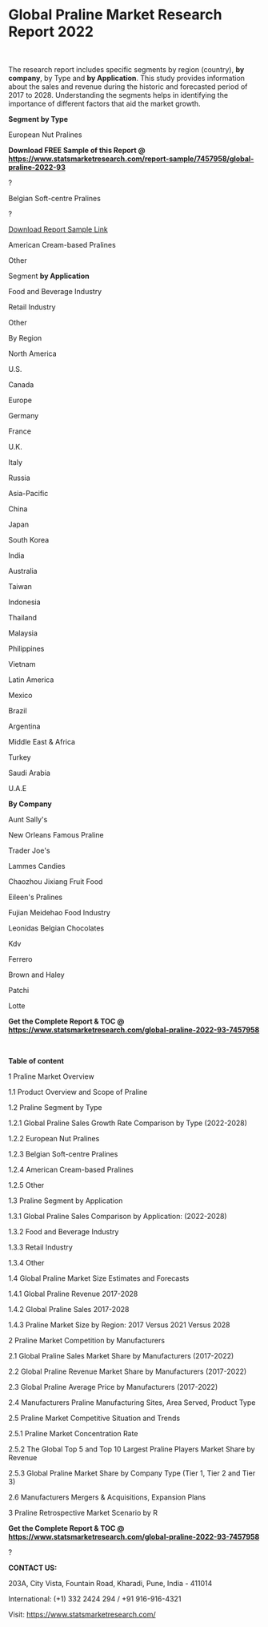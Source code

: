 <h1>Global Praline Market Research Report 2022</h1><br/><p>The research report includes specific segments by region (country), <strong>by company</strong>, by Type and <strong>by Application</strong>. This study provides information about the sales and revenue during the historic and forecasted period of 2017 to 2028. Understanding the segments helps in identifying the importance of different factors that aid the market growth.</p>
 
 
 
 <p><strong>Segment by Type</strong></p>
 
 
 
 <p>European Nut Pralines</p>
 
 
 
 <div><b>Download FREE Sample of this Report @ <a href="https://www.statsmarketresearch.com/download-free-sample/7457958/global-praline-2022-93">https://www.statsmarketresearch.com/report-sample/7457958/global-praline-2022-93</a></b></div>
 
 
 
 <p>? </p>
 
 
 
 <p>Belgian Soft-centre Pralines</p>
 
 
 
 <p>? </p>
 
 
 
 <p><a href="https://www.statsmarketresearch.com/download-free-sample/7457958/global-praline-2022-93">Download Report Sample Link</a></p>
 
 
 
 <p>American Cream-based Pralines</p>
 
 
 
 <p>Other</p>
 
 
 
 <p>Segment <strong>by Application</strong></p>
 
 
 
 <p>Food and Beverage Industry</p>
 
 
 
 <p>Retail Industry</p>
 
 
 
 <p>Other</p>
 
 
 
 <p>By Region</p>
 
 
 
 <p>North America</p>
 
 
 
 <p>U.S.</p>
 
 
 
 <p>Canada</p>
 
 
 
 <p>Europe</p>
 
 
 
 <p>Germany</p>
 
 
 
 <p>France</p>
 
 
 
 <p>U.K.</p>
 
 
 
 <p>Italy</p>
 
 
 
 <p>Russia</p>
 
 
 
 <p>Asia-Pacific</p>
 
 
 
 <p>China</p>
 
 
 
 <p>Japan</p>
 
 
 
 <p>South Korea</p>
 
 
 
 <p>India</p>
 
 
 
 <p>Australia</p>
 
 
 
 <p>Taiwan</p>
 
 
 
 <p>Indonesia</p>
 
 
 
 <p>Thailand</p>
 
 
 
 <p>Malaysia</p>
 
 
 
 <p>Philippines</p>
 
 
 
 <p>Vietnam</p>
 
 
 
 <p>Latin America</p>
 
 
 
 <p>Mexico</p>
 
 
 
 <p>Brazil</p>
 
 
 
 <p>Argentina</p>
 
 
 
 <p>Middle East & Africa</p>
 
 
 
 <p>Turkey</p>
 
 
 
 <p>Saudi Arabia</p>
 
 
 
 <p>U.A.E</p>
 
 
 
 <p><strong>By Company</strong></p>
 
 
 
 <p>Aunt Sally&#39;s</p>
 
 
 
 <p>New Orleans Famous Praline</p>
 
 
 
 <p>Trader Joe&#39;s</p>
 
 
 
 <p>Lammes Candies</p>
 
 
 
 <p>Chaozhou Jixiang Fruit Food</p>
 
 
 
 <p>Eileen&#39;s Pralines</p>
 
 
 
 <p>Fujian Meidehao Food Industry</p>
 
 
 
 <p>Leonidas Belgian Chocolates</p>
 
 
 
 <p>Kdv</p>
 
 
 
 <p>Ferrero</p>
 
 
 
 <p>Brown and Haley</p>
 
 
 
 <p>Patchi</p>
 
 
 
 <p>Lotte</p>
 
 
 
 <div><b>Get the Complete Report & TOC @ <a href="https://www.statsmarketresearch.com/global-praline-2022-93-7457958">https://www.statsmarketresearch.com/global-praline-2022-93-7457958</a></b></div>
 
 
 
 <p><br />
 
 <b>Table of content</b></p>
 
 
 
 <p>1 Praline Market Overview<br />
 
 1.1 Product Overview and Scope of Praline<br />
 
 1.2 Praline Segment by Type<br />
 
 1.2.1 Global Praline Sales Growth Rate Comparison by Type (2022-2028)<br />
 
 1.2.2 European Nut Pralines<br />
 
 1.2.3 Belgian Soft-centre Pralines<br />
 
 1.2.4 American Cream-based Pralines<br />
 
 1.2.5 Other<br />
 
 1.3 Praline Segment by Application<br />
 
 1.3.1 Global Praline Sales Comparison by Application: (2022-2028)<br />
 
 1.3.2 Food and Beverage Industry<br />
 
 1.3.3 Retail Industry<br />
 
 1.3.4 Other<br />
 
 1.4 Global Praline Market Size Estimates and Forecasts<br />
 
 1.4.1 Global Praline Revenue 2017-2028<br />
 
 1.4.2 Global Praline Sales 2017-2028<br />
 
 1.4.3 Praline Market Size by Region: 2017 Versus 2021 Versus 2028<br />
 
 2 Praline Market Competition by Manufacturers<br />
 
 2.1 Global Praline Sales Market Share by Manufacturers (2017-2022)<br />
 
 2.2 Global Praline Revenue Market Share by Manufacturers (2017-2022)<br />
 
 2.3 Global Praline Average Price by Manufacturers (2017-2022)<br />
 
 2.4 Manufacturers Praline Manufacturing Sites, Area Served, Product Type<br />
 
 2.5 Praline Market Competitive Situation and Trends<br />
 
 2.5.1 Praline Market Concentration Rate<br />
 
 2.5.2 The Global Top 5 and Top 10 Largest Praline Players Market Share by Revenue<br />
 
 2.5.3 Global Praline Market Share by Company Type (Tier 1, Tier 2 and Tier 3)<br />
 
 2.6 Manufacturers Mergers & Acquisitions, Expansion Plans<br />
 
 3 Praline Retrospective Market Scenario by R</p>
 
 
 
 <div><b>Get the Complete Report & TOC @ <a href="https://www.statsmarketresearch.com/global-praline-2022-93-7457958">https://www.statsmarketresearch.com/global-praline-2022-93-7457958</a></b></div>
 
 
 
 <p>? </p>
 
 
 
 <p><b>CONTACT US:</b><br />
 
 203A, City Vista, Fountain Road, Kharadi, Pune, India - 411014<br />
 
 International: (+1) 332 2424 294 / +91 916-916-4321<br />
 
 Visit: <a href="https://www.statsmarketresearch.com/">https://www.statsmarketresearch.com/</a></p>
